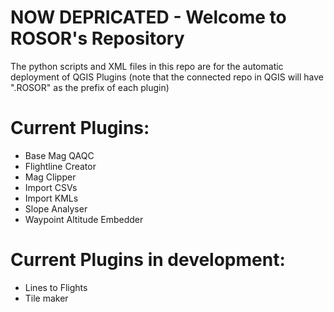 # NOW DEPRICATED - Welcome to ROSOR's Repository
The python scripts and XML files in this repo are for the automatic deployment of QGIS Plugins
(note that the connected repo in QGIS will have ".ROSOR" as the prefix of each plugin)

# Current Plugins:
- Base Mag QAQC
- Flightline Creator
- Mag Clipper
- Import CSVs
- Import KMLs
- Slope Analyser
- Waypoint Altitude Embedder

# Current Plugins in development:
- Lines to Flights
- Tile maker
